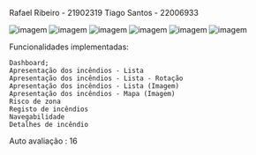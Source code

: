 

Rafael Ribeiro - 21902319 Tiago Santos - 22006933

![imagem](https://user-images.githubusercontent.com/73339091/178150972-93b46cd8-434f-4007-8540-3f5dff8e8385.png)
![imagem](https://user-images.githubusercontent.com/73339091/178151007-4508721f-d595-4627-a4a5-c336557ab772.png)
![imagem](https://user-images.githubusercontent.com/73339091/178151020-82089f1e-3752-464b-ae83-cf46b638019b.png)
![imagem](https://user-images.githubusercontent.com/73339091/178151029-b7e55987-e65a-43bf-9040-e2954a41445b.png)
![imagem](https://user-images.githubusercontent.com/73339091/178151044-c3ff3afc-4c33-4e2b-8ec0-86381edbecea.png)
![imagem](https://user-images.githubusercontent.com/73339091/178151050-109a9b56-1202-4d38-ba79-ec5772af52fb.png)

Funcionalidades implementadas:

    Dashboard;
    Apresentação dos incêndios - Lista
    Apresentação dos incêndios - Lista - Rotação
    Apresentação dos incêndios - Lista (Imagem)
    Apresentação dos incêndios - Mapa (Imagem)
    Risco de zona
    Registo de incêndios
    Navegabilidade
    Detalhes de incêndio

Auto avaliação : 16
